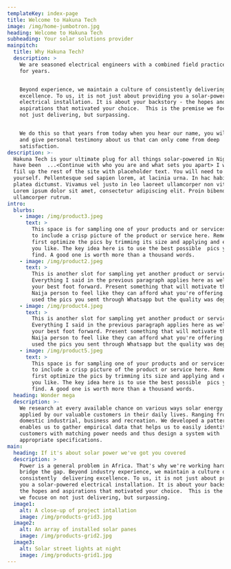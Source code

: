 ```yaml
---
templateKey: index-page
title: Welcome to Hakuna Tech
image: /img/home-jumbotron.jpg
heading: Welcome to Hakuna Tech
subheading: Your solar solutions provider
mainpitch:
  title: Why Hakuna Tech?
  description: >
    We are seasoned electrical engineers with a combined field practice record
    for years.


    Beyond experience, we maintain a culture of consistently delivering
    excellence. To us, it is not just about providing you a solar-powered
    electrical installation. It is about your backstory - the hopes and
    aspirations that motivated your choice.  This is the premise we focuse on
    not just delivering, but surpassing. 


    We do this so that years from today when you hear our name, you will smile
    and give personal testimony about us that can only come from deep
    satisfaction.
description: >-
  Hakuna Tech is your ultimate plug for all things solar-powered in Nigeria. We
  have been  ...<Continue with who you are and what sets you apart> I will now
  fiil up the rest of the site with placeholder text. You will need to change it
  yourself. Pellentesque sed sapien lorem, at lacinia urna. In hac habitasse
  platea dictumst. Vivamus vel justo in leo laoreet ullamcorper non vitae lorem.
  Lorem ipsum dolor sit amet, consectetur adipiscing elit. Proin bibendum
  ullamcorper rutrum.
intro:
  blurbs:
    - image: /img/product3.jpeg
      text: >
        This space is for sampling one of your products and or services. Be sure
        to include a crisp picture of the product or service here. Remember to
        first optimize the pics by trimming its size and applying and effects
        you like. The key idea here is to use the best possible  pics you can
        find. A good one is worth more than a thousand words.
    - image: /img/product2.jpeg
      text: >
        This is another slot for sampling yet another product or service.
        Everything I said in the previous paragraph applies here as well. Put
        your best foot forward. Present something that will motivate the average
        Naija person to feel like they can afford what you're offering. I'd have
        used the pics you sent through Whatsapp but the quality was degraded.
    - image: /img/product4.jpeg
      text: >
        This is another slot for sampling yet another product or service.
        Everything I said in the previous paragraph applies here as well. Put
        your best foot forward. Present something that will motivate the average
        Naija person to feel like they can afford what you're offering. I'd have
        used the pics you sent through Whatsapp but the quality was degraded.
    - image: /img/product5.jpeg
      text: >
        This space is for sampling one of your products and or services. Be sure
        to include a crisp picture of the product or service here. Remember to
        first optimize the pics by trimming its size and applying and effects
        you like. The key idea here is to use the best possible  pics you can
        find. A good one is worth more than a thousand words.
  heading: Wonder mega
  description: >-
    We research at every available chance on various ways solar energy can be
    applied by our valuable customers in their daily lives. Ranging from
    domestic industrial, business and recreation. We developed a pattern to
    enables us to gather empirical data that helps us to easily identity
    customers with matching power needs and thus design a system with
    appropriate specifications.
main:
  heading: If it's about solar power we've got you covered
  description: >
    Power is a general problem in Africa. That's why we're working hard to
    bridge the gap. Beyond industry experience, we maintain a culture of
    consistently  delivering excellence. To us, it is not just about providing
    you a solar-powered electrical installation. It is about your backstory -
    the hopes and aspirations that motivated your choice.  This is the premise
    we focuse on not just delivering, but surpassing. 
  image1:
    alt: A close-up of project intallation
    image: /img/products-grid3.jpg
  image2:
    alt: An array of installed solar panes
    image: /img/products-grid2.jpg
  image3:
    alt: Solar street lights at night
    image: /img/products-grid1.jpg
---
```


